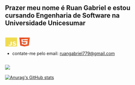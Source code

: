 ## Prazer meu nome é Ruan Gabriel e estou cursando Engenharia de Software na Universidade Unicesumar


<div style="display: inline_block"><br>
  <img align="center" alt="Ruan-Js" height="30" width="40" src="https://raw.githubusercontent.com/devicons/devicon/master/icons/javascript/javascript-plain.svg">
  <img align="center" alt="Ruan-HTML" height="30" width="40" src="https://raw.githubusercontent.com/devicons/devicon/master/icons/html5/html5-original.svg">
</div>

- contate-me pelo email: ruangabriel779@gmail.com
  
  ##
 
<div> 
  <a href="https://linkedin.com/in/ruan-gabriel-64841033b" target="_blank"><img src="https://img.shields.io/badge/-LinkedIn-%230077B5?style=for-the-badge&logo=linkedin&logoColor=white" target="_blank"></a> 
</div>

[![Anurag's GitHub stats](https://github-readme-stats.vercel.app/api?username=ruangabriel12)](https://github.com/anuraghazra/github-readme-stats)


